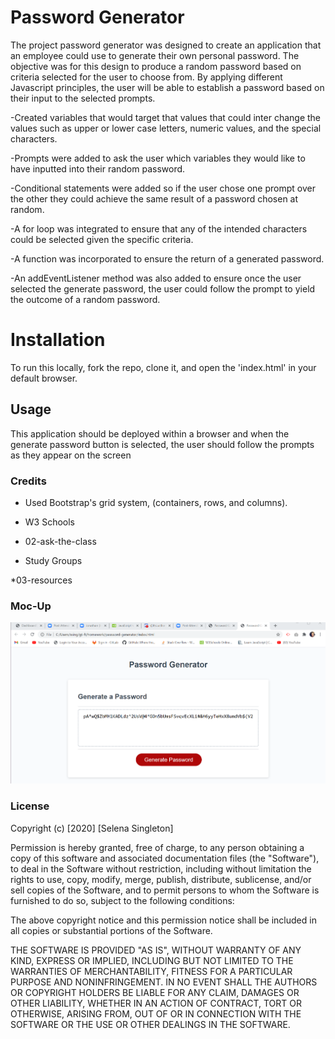 # Password Generator 

The project password generator was designed to create an application that an employee could use to generate their own personal password. The objective was for this design to produce a random password based on criteria selected for the user to choose from. By applying different Javascript principles, the user will be able to establish a password based on their input to the selected prompts. 

-Created variables that would target that values that could inter change the values such as upper or lower case letters, numeric values, and the special characters. 

-Prompts were added to ask the user which variables they would like to have inputted into their random password. 

-Conditional statements were added so if the user chose one prompt over the other they could achieve the same result of a password chosen at random. 

-A for loop was integrated to ensure that any of the intended characters could be selected given the specific criteria. 

-A function was incorporated to ensure the return of a generated password. 

-An addEventListener method was also added to ensure once the user selected the generate password, the user could follow the prompt to yield the outcome of a random password. 

# Installation

To run this locally, fork the repo, clone it, and open the 'index.html' in your default browser.  

## Usage

This application should be deployed within a browser and when the generate password button is selected, the user should follow the prompts as they appear on the screen 

### Credits

* Used Bootstrap's grid system, (containers, rows, and columns).

* W3 Schools 

* 02-ask-the-class

* Study Groups 

*03-resources 

### Moc-Up

![Password Generator](password.PNG)

### License 

Copyright (c) [2020] [Selena Singleton]

Permission is hereby granted, free of charge, to any person obtaining a copy
of this software and associated documentation files (the "Software"), to deal
in the Software without restriction, including without limitation the rights
to use, copy, modify, merge, publish, distribute, sublicense, and/or sell
copies of the Software, and to permit persons to whom the Software is
furnished to do so, subject to the following conditions:

The above copyright notice and this permission notice shall be included in all
copies or substantial portions of the Software.

THE SOFTWARE IS PROVIDED "AS IS", WITHOUT WARRANTY OF ANY KIND, EXPRESS OR
IMPLIED, INCLUDING BUT NOT LIMITED TO THE WARRANTIES OF MERCHANTABILITY,
FITNESS FOR A PARTICULAR PURPOSE AND NONINFRINGEMENT. IN NO EVENT SHALL THE
AUTHORS OR COPYRIGHT HOLDERS BE LIABLE FOR ANY CLAIM, DAMAGES OR OTHER
LIABILITY, WHETHER IN AN ACTION OF CONTRACT, TORT OR OTHERWISE, ARISING FROM,
OUT OF OR IN CONNECTION WITH THE SOFTWARE OR THE USE OR OTHER DEALINGS IN THE
SOFTWARE.
